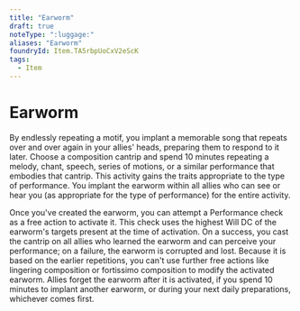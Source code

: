 ```yaml
---
title: "Earworm"
draft: true
noteType: ":luggage:"
aliases: "Earworm"
foundryId: Item.TA5rbpUoCxV2eScK
tags:
  - Item
---
```


# Earworm

By endlessly repeating a motif, you implant a memorable song that repeats over and over again in your allies' heads, preparing them to respond to it later. Choose a composition cantrip and spend 10 minutes repeating a melody, chant, speech, series of motions, or a similar performance that embodies that cantrip. This activity gains the traits appropriate to the type of performance. You implant the earworm within all allies who can see or hear you (as appropriate for the type of performance) for the entire activity.

Once you've created the earworm, you can attempt a Performance check as a free action to activate it. This check uses the highest Will DC of the earworm's targets present at the time of activation. On a success, you cast the cantrip on all allies who learned the earworm and can perceive your performance; on a failure, the earworm is corrupted and lost. Because it is based on the earlier repetitions, you can't use further free actions like lingering composition or fortissimo composition to modify the activated earworm. Allies forget the earworm after it is activated, if you spend 10 minutes to implant another earworm, or during your next daily preparations, whichever comes first.
